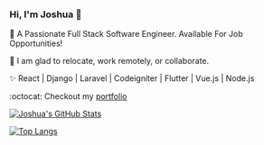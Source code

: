 ### Hi, I'm Joshua 👋

🔭 A Passionate Full Stack Software Engineer. Available For Job Opportunities!

📡 I am glad to relocate, work remotely, or collaborate.

✨ React | Django | Laravel | Codeigniter | Flutter | Vue.js | Node.js

:octocat: Checkout my <a href="https://joshuaminja.ml" target="_blank">portfolio</a>

[![Joshua's GitHub Stats](https://github-readme-stats.vercel.app/api?username=joshuaminja&show_icons=true)](https://github.com/joshuaminja/github-readme-stats) 

[![Top Langs](https://github-readme-stats.vercel.app/api/top-langs/?username=joshuaminja&layout=compact)](https://github.com/joshuaminja/github-readme-stats)

